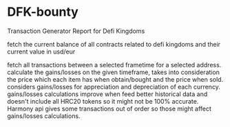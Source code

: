 # DFK-bounty

Transaction Generator Report for Defi Kingdoms

fetch the current balance of all contracts related to defi kingdoms and their current value in usd/eur

fetch all transactions between a selected frametime for a selected address.
calculate the gains/losses on the given timeframe, takes into consideration the price which each item has when obtain/bought and the price when sold. 
considers gains/losses for appreciation and depreciation of each currency.
gains/losses calculations improve when feed better historical data and doesn't include all HRC20 tokens so it might not be 100% accurate.
Harmony api gives some transactions out of order so those might affect gains/losses calculations.